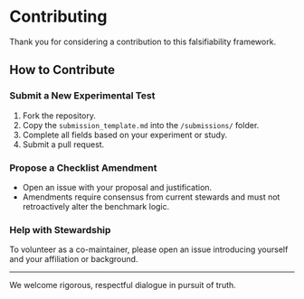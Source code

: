 # Contributing

Thank you for considering a contribution to this falsifiability framework.

## How to Contribute

### Submit a New Experimental Test

1. Fork the repository.
2. Copy the `submission_template.md` into the `/submissions/` folder.
3. Complete all fields based on your experiment or study.
4. Submit a pull request.

### Propose a Checklist Amendment

- Open an issue with your proposal and justification.
- Amendments require consensus from current stewards
  and must not retroactively alter the benchmark logic.

### Help with Stewardship

To volunteer as a co-maintainer, please open an issue introducing yourself and your affiliation or background.

---

We welcome rigorous, respectful dialogue in pursuit of truth.
